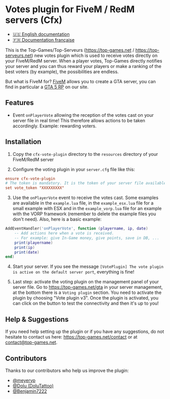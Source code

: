# Votes plugin for FiveM / RedM servers (Cfx)

- [:us: English documentation](./README.md)
- [:fr: Documentation française](./README_FR.md)

This is the Top-Games/Top-Serveurs (https://top-games.net / https://top-serveurs.net) new votes plugin which is used to receive votes directly on your FiveM/RedM server. When a player votes, Top-Games directly notifies your server and you can thus reward your players or make a ranking of the best voters (by example), the possibilities are endless.

But what is FiveM for? [FiveM](https://top-games.net/gta/type/fivem) allows you to create a GTA server, you can find in particular a [GTA 5 RP](https://top-games.net/gta/type/roleplay) on our site.

## Features

- Event `onPlayerVote` allowing the reception of the votes cast on your server file in real time! This therefore allows actions to be taken accordingly. Example: rewarding voters.

## Installation

1. Copy the `cfx-vote-plugin` directory to the `resources` directory of your FiveM/RedM server

2. Configure the voting plugin in your `server.cfg` file like this:

```ini
ensure cfx-vote-plugin
# The token is mandatory. It is the token of your server file available on your panel https://top-games.net
set vote_token "XXXXXXXXX"
```

3. Use the `onPlayerVote` event to receive the votes cast. Some examples are available in the `example.lua` file, in the `example_esx.lua` file for a small example with ESX and in the `example_vorp.lua` file for an example with the VORP framework (remember to delete the example files you don't need). Also, here is a basic example:

```lua
AddEventHandler('onPlayerVote', function (playername, ip, date)
    -- Add actions here when a vote is received.
    -- For example: give In-Game money, give points, save in DB, ...
    print(playername)
    print(ip)
    print(date)
end)
```

4. Start your server. If you see the message `[VotePlugin] The vote plugin is active on the default server port`, everything is fine!

5. Last step: activate the voting plugin on the management panel of your server file. Go to https://top-games.net/gta in your server management, at the bottom there is a `Voting plugin` section. You need to activate the plugin by choosing "Vote plugin v3". Once the plugin is activated, you can click on the button to test the connectivity and then it's up to you!


## Help & Suggestions

If you need help setting up the plugin or if you have any suggestions, do not hesitate to contact us here: https://top-games.net/contact or at contact@top-games.net.

## Contributors

Thanks to our contributors who help us improve the plugin:
- [@meyervp](https://github.com/meyervp)
- [@Dolu (DoluTattoo)](https://github.com/dolutattoo)
- [@Benjamin7222](https://github.com/Benjamin7222)
